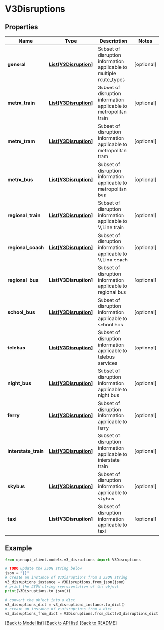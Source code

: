 # V3Disruptions


## Properties

Name | Type | Description | Notes
------------ | ------------- | ------------- | -------------
**general** | [**List[V3Disruption]**](V3Disruption.md) | Subset of disruption information applicable to multiple route_types | [optional] 
**metro_train** | [**List[V3Disruption]**](V3Disruption.md) | Subset of disruption information applicable to metropolitan train | [optional] 
**metro_tram** | [**List[V3Disruption]**](V3Disruption.md) | Subset of disruption information applicable to metropolitan tram | [optional] 
**metro_bus** | [**List[V3Disruption]**](V3Disruption.md) | Subset of disruption information applicable to metropolitan bus | [optional] 
**regional_train** | [**List[V3Disruption]**](V3Disruption.md) | Subset of disruption information applicable to V/Line train | [optional] 
**regional_coach** | [**List[V3Disruption]**](V3Disruption.md) | Subset of disruption information applicable to V/Line coach | [optional] 
**regional_bus** | [**List[V3Disruption]**](V3Disruption.md) | Subset of disruption information applicable to regional bus | [optional] 
**school_bus** | [**List[V3Disruption]**](V3Disruption.md) | Subset of disruption information applicable to school bus | [optional] 
**telebus** | [**List[V3Disruption]**](V3Disruption.md) | Subset of disruption information applicable to telebus services | [optional] 
**night_bus** | [**List[V3Disruption]**](V3Disruption.md) | Subset of disruption information applicable to night bus | [optional] 
**ferry** | [**List[V3Disruption]**](V3Disruption.md) | Subset of disruption information applicable to ferry | [optional] 
**interstate_train** | [**List[V3Disruption]**](V3Disruption.md) | Subset of disruption information applicable to interstate train | [optional] 
**skybus** | [**List[V3Disruption]**](V3Disruption.md) | Subset of disruption information applicable to skybus | [optional] 
**taxi** | [**List[V3Disruption]**](V3Disruption.md) | Subset of disruption information applicable to taxi | [optional] 

## Example

```python
from openapi_client.models.v3_disruptions import V3Disruptions

# TODO update the JSON string below
json = "{}"
# create an instance of V3Disruptions from a JSON string
v3_disruptions_instance = V3Disruptions.from_json(json)
# print the JSON string representation of the object
print(V3Disruptions.to_json())

# convert the object into a dict
v3_disruptions_dict = v3_disruptions_instance.to_dict()
# create an instance of V3Disruptions from a dict
v3_disruptions_from_dict = V3Disruptions.from_dict(v3_disruptions_dict)
```
[[Back to Model list]](../README.md#documentation-for-models) [[Back to API list]](../README.md#documentation-for-api-endpoints) [[Back to README]](../README.md)


